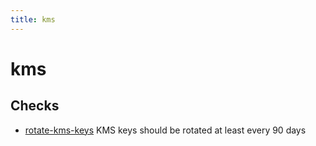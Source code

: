 ```yaml
---
title: kms
---
```


# kms

## Checks


- [rotate-kms-keys](rotate-kms-keys) KMS keys should be rotated at least every 90 days



